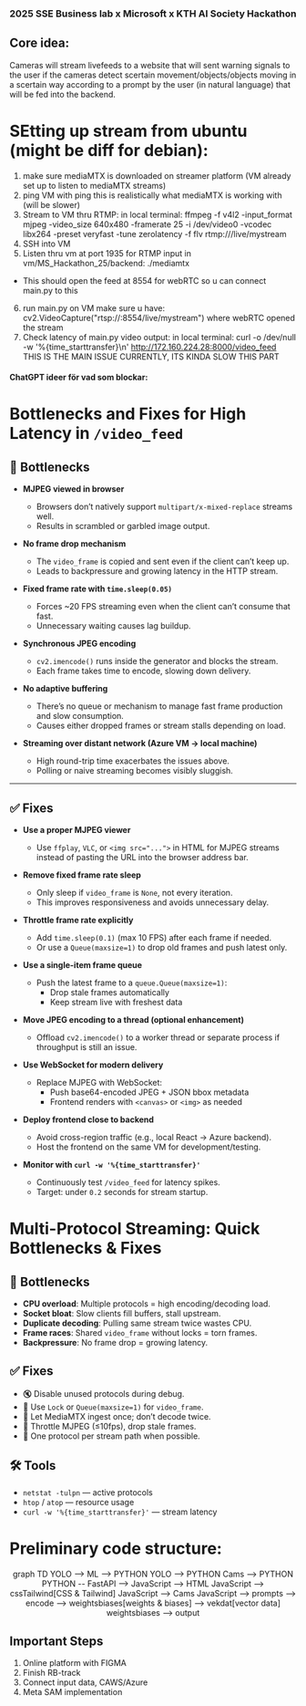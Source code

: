 ### 2025 SSE Business lab x Microsoft x KTH AI Society Hackathon

## Core idea:
Cameras will stream livefeeds to a website that will sent warning signals to the user if the cameras detect scertain movement/objects/objects moving in a scertain way according to a prompt by the user (in natural language) that will be fed into the backend.

# SEtting up stream from ubuntu (might be diff for debian):
1. make sure mediaMTX is downloaded on streamer platform (VM already set up to listen to mediaMTX streams)
2. ping VM with ping <vm-public-ip> this is realistically what mediaMTX is working with (will be slower)
3. Stream to VM thru RTMP:
in local terminal:
ffmpeg -f v4l2 -input_format mjpeg -video_size 640x480 -framerate 25 -i /dev/video0   -vcodec libx264 -preset veryfast -tune zerolatency -f flv rtmp://<vm-public-ip>/live/mystream
4. SSH into VM
5. Listen thru vm at port 1935 for RTMP input
in vm/MS_Hackathon_25/backend:
./mediamtx
- This should open the feed at 8554 for webRTC so u can connect main.py to this
6. run main.py on VM make sure u have: cv2.VideoCapture("rtsp://<vm-public-ip>:8554/live/mystream") where webRTC opened the stream
7. Check latency of main.py video output:
in local terminal: 
curl -o /dev/null -w '%{time_starttransfer}\n' http://172.160.224.28:8000/video_feed
THIS IS THE MAIN ISSUE CURRENTLY, ITS KINDA SLOW THIS PART


#### ChatGPT ideer för vad som blockar:
# Bottlenecks and Fixes for High Latency in `/video_feed`

## 🧨 Bottlenecks

- **MJPEG viewed in browser**
  - Browsers don’t natively support `multipart/x-mixed-replace` streams well.
  - Results in scrambled or garbled image output.

- **No frame drop mechanism**
  - The `video_frame` is copied and sent even if the client can’t keep up.
  - Leads to backpressure and growing latency in the HTTP stream.

- **Fixed frame rate with `time.sleep(0.05)`**
  - Forces ~20 FPS streaming even when the client can’t consume that fast.
  - Unnecessary waiting causes lag buildup.

- **Synchronous JPEG encoding**
  - `cv2.imencode()` runs inside the generator and blocks the stream.
  - Each frame takes time to encode, slowing down delivery.

- **No adaptive buffering**
  - There’s no queue or mechanism to manage fast frame production and slow consumption.
  - Causes either dropped frames or stream stalls depending on load.

- **Streaming over distant network (Azure VM → local machine)**
  - High round-trip time exacerbates the issues above.
  - Polling or naive streaming becomes visibly sluggish.

---

## ✅ Fixes

- **Use a proper MJPEG viewer**
  - Use `ffplay`, `VLC`, or `<img src="...">` in HTML for MJPEG streams instead of pasting the URL into the browser address bar.

- **Remove fixed frame rate sleep**
  - Only sleep if `video_frame` is `None`, not every iteration.
  - This improves responsiveness and avoids unnecessary delay.

- **Throttle frame rate explicitly**
  - Add `time.sleep(0.1)` (max 10 FPS) after each frame if needed.
  - Or use a `Queue(maxsize=1)` to drop old frames and push latest only.


- **Use a single-item frame queue**
  - Push the latest frame to a `queue.Queue(maxsize=1)`:
    - Drop stale frames automatically
    - Keep stream live with freshest data

- **Move JPEG encoding to a thread (optional enhancement)**
  - Offload `cv2.imencode()` to a worker thread or separate process if throughput is still an issue.

- **Use WebSocket for modern delivery**
  - Replace MJPEG with WebSocket:
    - Push base64-encoded JPEG + JSON bbox metadata
    - Frontend renders with `<canvas>` or `<img>` as needed

- **Deploy frontend close to backend**
  - Avoid cross-region traffic (e.g., local React → Azure backend).
  - Host the frontend on the same VM for development/testing.

- **Monitor with `curl -w '%{time_starttransfer}'`**
  - Continuously test `/video_feed` for latency spikes.
  - Target: under `0.2` seconds for stream startup.


# Multi-Protocol Streaming: Quick Bottlenecks & Fixes

## 🚨 Bottlenecks

- **CPU overload**: Multiple protocols = high encoding/decoding load.
- **Socket bloat**: Slow clients fill buffers, stall upstream.
- **Duplicate decoding**: Pulling same stream twice wastes CPU.
- **Frame races**: Shared `video_frame` without locks = torn frames.
- **Backpressure**: No frame drop = growing latency.

## ✅ Fixes

- 🔇 Disable unused protocols during debug.
- 🧵 Use `Lock` or `Queue(maxsize=1)` for `video_frame`.
- 🔁 Let MediaMTX ingest once; don’t decode twice.
- 🧼 Throttle MJPEG (≤10fps), drop stale frames.
- 📡 One protocol per stream path when possible.

## 🛠 Tools

- `netstat -tulpn` — active protocols
- `htop` / `atop` — resource usage
- `curl -w '%{time_starttransfer}'` — stream latency


# Preliminary code structure:

<div align="center">
  <div class="mermaid">
    graph TD
      YOLO --> ML --> PYTHON
      YOLO --> PYTHON
      Cams --> PYTHON
      PYTHON -- FastAPI --> JavaScript --> HTML
      JavaScript --> cssTailwind[CSS & Tailwind]
      JavaScript --> Cams
      JavaScript --> prompts --> encode --> weightsbiases[weights & biases] --> vekdat[vector data]
      weightsbiases --> output

  </div>
</div>

## Important Steps

1. Online platform with FIGMA
2. Finish RB-track
3. Connect input data, CAWS/Azure
4. Meta SAM implementation

